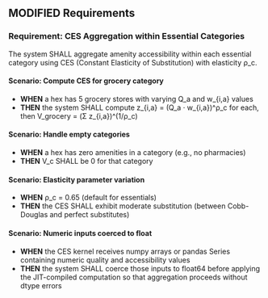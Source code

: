 ## MODIFIED Requirements

### Requirement: CES Aggregation within Essential Categories

The system SHALL aggregate amenity accessibility within each essential category using CES (Constant Elasticity of Substitution) with elasticity ρ_c.

#### Scenario: Compute CES for grocery category
- **WHEN** a hex has 5 grocery stores with varying Q_a and w_{i,a} values
- **THEN** the system SHALL compute z_{i,a} = (Q_a · w_{i,a})^ρ_c for each, then V_grocery = (Σ z_{i,a})^(1/ρ_c)

#### Scenario: Handle empty categories
- **WHEN** a hex has zero amenities in a category (e.g., no pharmacies)
- **THEN** V_c SHALL be 0 for that category

#### Scenario: Elasticity parameter variation
- **WHEN** ρ_c = 0.65 (default for essentials)
- **THEN** the CES SHALL exhibit moderate substitution (between Cobb-Douglas and perfect substitutes)

#### Scenario: Numeric inputs coerced to float
- **WHEN** the CES kernel receives numpy arrays or pandas Series containing numeric quality and accessibility values
- **THEN** the system SHALL coerce those inputs to float64 before applying the JIT-compiled computation so that aggregation proceeds without dtype errors
